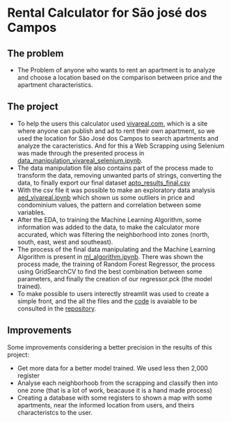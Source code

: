 # Rental Calculator for São josé dos Campos

## The problem
- The Problem of anyone who wants to rent an apartment is to analyze and choose a location based on the comparison between price and the  apartment characteristics.

## The project
- To help the users this calculator used [vivareal.com](https://www.vivareal.com.br/), which is a site where anyone can publish and ad to rent their own apartment, so we used the location for São José dos Campos to search apartments and analyze the caracteristics. And for this a Web Scrapping using Selenium was made through the presented process in [data_manipulation_vivareal_selenium.ipynb](https://github.com/tiagotakeshi/rental_calculator/blob/4bcf71fab8f35003c0de5a62bcc42f090e0f047f/data_manipulation_vivareal_selenium.ipynb).
- The data manipulation file also contains part of the process made to transform the data, removing unwanted parts of strings, converting the data, to finally export our final dataset [apto_results_final.csv](https://github.com/tiagotakeshi/rental_calculator/blob/b23b3a9a06cdb08f377e9de6e900c149c9a36243/apto_results_final.csv)
- With the csv file it was possible to make an exploratory data analysis [aed_vivareal.ipynb](https://github.com/tiagotakeshi/rental_calculator/blob/b23b3a9a06cdb08f377e9de6e900c149c9a36243/aed_vivareal.ipynb) which shown us some outliers in price and condominium values, the pattern and correlation between some variables.
- After the EDA, to training the Machine Learning Algorithm, some information was added to the data, to make the calculator more accurated, which was filtering the neighborhood into zones (north, south, east, west and southeast).
- The process of the final data manipulating and the Machine Learning  Algorithm is present in [ml_algorithm.ipynb](https://github.com/tiagotakeshi/rental_calculator/blob/b23b3a9a06cdb08f377e9de6e900c149c9a36243/ml_algorithm.ipynb). There was shown the process made, the training of Random Forest Regressor, the process using GridSearchCV to find the best combination between some parameters, and finally the creation of our regressor.pck (the model trained).
- To make possible to users interectly streamlit was used to create a simple front, and the all the files and the [code](https://github.com/tiagotakeshi/rental_calculator/blob/b23b3a9a06cdb08f377e9de6e900c149c9a36243/calculator.py) is avaiable to be consulted in the [repository](https://github.com/tiagotakeshi/rental_calculator.git).

## Improvements
Some improvements considering a better precision in the results of this project:
- Get more data for a better model trained.
  We used less then 2,000 register
- Analyse each neighborhoob from the scrapping and classify then into one zone (that is a lot of work, beacause it is a hand made process)
- Creating a database with some registers to shown a map with some apartments, near the informed location from users, and theirs characteristcs to the user.
